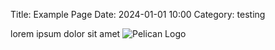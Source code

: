 Title: Example Page
Date: 2024-01-01 10:00
Category: testing

lorem ipsum dolor sit amet
![Pelican Logo]({static}/images/example.png)
